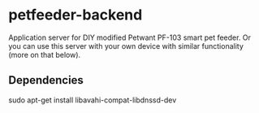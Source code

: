 # petfeeder-backend

Application server for DIY modified Petwant PF-103 smart pet feeder. Or you can use this server with your own device with similar functionality (more on that below).

## Dependencies

sudo apt-get install libavahi-compat-libdnssd-dev
